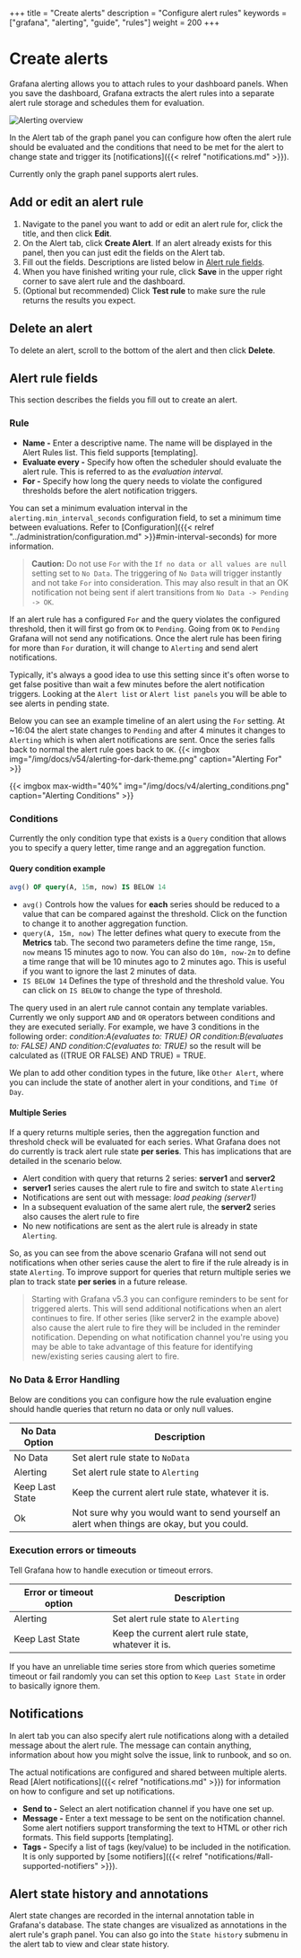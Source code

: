 +++
title = "Create alerts"
description = "Configure alert rules"
keywords = ["grafana", "alerting", "guide", "rules"]
weight = 200
+++

# Create alerts

Grafana alerting allows you to attach rules to your dashboard panels. When you save the dashboard, Grafana extracts the alert rules into a separate alert rule storage and schedules them for evaluation.

![Alerting overview](/img/docs/alerting/drag_handles_gif.gif)

In the Alert tab of the graph panel you can configure how often the alert rule should be evaluated and the conditions that need to be met for the alert to change state and trigger its [notifications]({{< relref "notifications.md" >}}).

Currently only the graph panel supports alert rules.

## Add or edit an alert rule

1. Navigate to the panel you want to add or edit an alert rule for, click the title, and then click **Edit**.
1. On the Alert tab, click **Create Alert**. If an alert already exists for this panel, then you can just edit the fields on the Alert tab.
1. Fill out the fields. Descriptions are listed below in [Alert rule fields](#alert-rule-fields).
1. When you have finished writing your rule, click **Save** in the upper right corner to save alert rule and the dashboard.
1. (Optional but recommended) Click **Test rule** to make sure the rule returns the results you expect.

## Delete an alert

To delete an alert, scroll to the bottom of the alert and then click **Delete**.

## Alert rule fields

This section describes the fields you fill out to create an alert.

### Rule

- **Name -** Enter a descriptive name. The name will be displayed in the Alert Rules list. This field supports [templating].
- **Evaluate every -** Specify how often the scheduler should evaluate the alert rule. This is referred to as the _evaluation interval_.
- **For -** Specify how long the query needs to violate the configured thresholds before the alert notification triggers.

You can set a minimum evaluation interval in the `alerting.min_interval_seconds` configuration field, to set a minimum time between evaluations. Refer to [Configuration]({{< relref "../administration/configuration.md" >}}#min-interval-seconds) for more information.

> **Caution:** Do not use `For` with the `If no data or all values are null` setting set to `No Data`. The triggering of `No Data` will trigger instantly and not take `For` into consideration. This may also result in that an OK notification not being sent if alert transitions from `No Data -> Pending -> OK`.

If an alert rule has a configured `For` and the query violates the configured threshold, then it will first go from `OK` to `Pending`. Going from `OK` to `Pending` Grafana will not send any notifications. Once the alert rule has been firing for more than `For` duration, it will change to `Alerting` and send alert notifications.

Typically, it's always a good idea to use this setting since it's often worse to get false positive than wait a few minutes before the alert notification triggers. Looking at the `Alert list` or `Alert list panels` you will be able to see alerts in pending state.

Below you can see an example timeline of an alert using the `For` setting. At ~16:04 the alert state changes to `Pending` and after 4 minutes it changes to `Alerting` which is when alert notifications are sent. Once the series falls back to normal the alert rule goes back to `OK`.
{{< imgbox img="/img/docs/v54/alerting-for-dark-theme.png" caption="Alerting For" >}}

{{< imgbox max-width="40%" img="/img/docs/v4/alerting_conditions.png" caption="Alerting Conditions" >}}

### Conditions

Currently the only condition type that exists is a `Query` condition that allows you to
specify a query letter, time range and an aggregation function.

#### Query condition example

```sql
avg() OF query(A, 15m, now) IS BELOW 14
```

- `avg()` Controls how the values for **each** series should be reduced to a value that can be compared against the threshold. Click on the function to change it to another aggregation function.
- `query(A, 15m, now)` The letter defines what query to execute from the **Metrics** tab. The second two parameters define the time range, `15m, now` means 15 minutes ago to now. You can also do `10m, now-2m` to define a time range that will be 10 minutes ago to 2 minutes ago. This is useful if you want to ignore the last 2 minutes of data.
- `IS BELOW 14` Defines the type of threshold and the threshold value. You can click on `IS BELOW` to change the type of threshold.

The query used in an alert rule cannot contain any template variables. Currently we only support `AND` and `OR` operators between conditions and they are executed serially.
For example, we have 3 conditions in the following order:
_condition:A(evaluates to: TRUE) OR condition:B(evaluates to: FALSE) AND condition:C(evaluates to: TRUE)_
so the result will be calculated as ((TRUE OR FALSE) AND TRUE) = TRUE.

We plan to add other condition types in the future, like `Other Alert`, where you can include the state of another alert in your conditions, and `Time Of Day`.

#### Multiple Series

If a query returns multiple series, then the aggregation function and threshold check will be evaluated for each series. What Grafana does not do currently is track alert rule state **per series**. This has implications that are detailed in the scenario below.

- Alert condition with query that returns 2 series: **server1** and **server2**
- **server1** series causes the alert rule to fire and switch to state `Alerting`
- Notifications are sent out with message: _load peaking (server1)_
- In a subsequent evaluation of the same alert rule, the **server2** series also causes the alert rule to fire
- No new notifications are sent as the alert rule is already in state `Alerting`.

So, as you can see from the above scenario Grafana will not send out notifications when other series cause the alert to fire if the rule already is in state `Alerting`. To improve support for queries that return multiple series we plan to track state **per series** in a future release.

> Starting with Grafana v5.3 you can configure reminders to be sent for triggered alerts. This will send additional notifications
> when an alert continues to fire. If other series (like server2 in the example above) also cause the alert rule to fire they will be included in the reminder notification. Depending on what notification channel you're using you may be able to take advantage of this feature for identifying new/existing series causing alert to fire.

### No Data & Error Handling

Below are conditions you can configure how the rule evaluation engine should handle queries that return no data or only null values.

| No Data Option  | Description                                                                                |
| --------------- | ------------------------------------------------------------------------------------------ |
| No Data         | Set alert rule state to `NoData`                                                           |
| Alerting        | Set alert rule state to `Alerting`                                                         |
| Keep Last State | Keep the current alert rule state, whatever it is.                                        |
| Ok              | Not sure why you would want to send yourself an alert when things are okay, but you could. |

### Execution errors or timeouts

Tell Grafana how to handle execution or timeout errors.

| Error or timeout option | Description                                         |
| ----------------------- | --------------------------------------------------- |
| Alerting                | Set alert rule state to `Alerting`                  |
| Keep Last State         | Keep the current alert rule state, whatever it is. |

If you have an unreliable time series store from which queries sometime timeout or fail randomly you can set this option to `Keep Last State` in order to basically ignore them.

## Notifications

In alert tab you can also specify alert rule notifications along with a detailed message about the alert rule. The message can contain anything, information about how you might solve the issue, link to runbook, and so on.

The actual notifications are configured and shared between multiple alerts. Read
[Alert notifications]({{< relref "notifications.md" >}}) for information on how to configure and set up notifications.

- **Send to -** Select an alert notification channel if you have one set up.
- **Message -** Enter a text message to be sent on the notification channel. Some alert notifiers support transforming the text to HTML or other rich formats. This field supports [templating].
- **Tags -** Specify a list of tags (key/value) to be included in the notification. It is only supported by [some notifiers]({{< relref "notifications/#all-supported-notifiers" >}}).

## Alert state history and annotations

Alert state changes are recorded in the internal annotation table in Grafana's database. The state changes are visualized as annotations in the alert rule's graph panel. You can also go into the `State history` submenu in the alert tab to view and clear state history.

